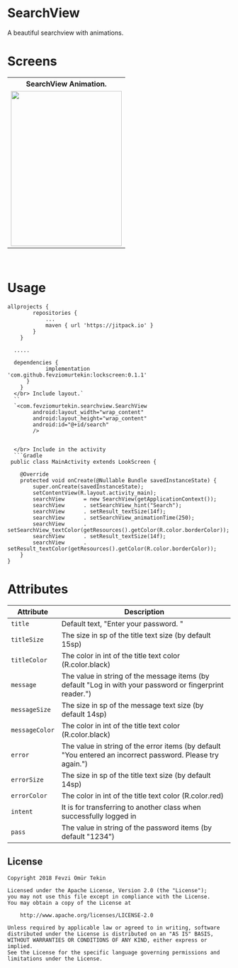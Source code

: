 # SearchView
A beautiful searchview with animations.

# Screens
<table>
  <tr>
    <th>SearchView Animation.</th>
  </tr>
  <tr>
    <td>
      <center><img src="/screen/pincode.gif" width="250" height="350" /></center>
    </td>
  </tr>
</table>
</br>

# Usage

```Gradle
allprojects {
		repositories {
			...
			maven { url 'https://jitpack.io' }
		}
	}
  
  .....

  dependencies {
	        implementation 'com.github.fevziomurtekin:lockscreen:0.1.1'
	  }
	}
  </br> Include layout.`
  ``
  `<com.fevziomurtekin.searchview.SearchView
        android:layout_width="wrap_content"
        android:layout_height="wrap_content"
        android:id="@+id/search"
        />
        
        
  </br> Include in the activity 
  ```Gradle 
 public class MainActivity extends LookScreen {

    @Override
    protected void onCreate(@Nullable Bundle savedInstanceState) {
        super.onCreate(savedInstanceState);
        setContentView(R.layout.activity_main);
        searchView      = new SearchView(getApplicationContext());
        searchView      . setSearchView_hint("Search");
        searchView      . setResult_textSize(14f);
        searchView      . setSearchView_animationTime(250);
        searchView      . setSearchView_textColor(getResources().getColor(R.color.borderColor));
        searchView      . setResult_textSize(14f);
        searchView      . setResult_textColor(getResources().getColor(R.color.borderColor));
    }
}
  ```
  
  # Attributes

  | Attribute | Description |
| --- | --- |
| `title` | Default text, "Enter your password. " |
| `titleSize` | The size in sp of the title text size (by default 15sp) |
| `titleColor` | The color in int of the title text color (R.color.black) |
| `message` | The value in string of the message items (by default "Log in with your password or fingerprint reader.")  |
| `messageSize` |The size in sp of the message text size (by default 14sp) |
| `messageColor` | The color in int of the title text color (R.color.black) |
| `error` | The value in string of the error items (by default "You entered an incorrect password. Please try again.") |
| `errorSize` | The size in sp of the title text size (by default 14sp) |
| `errorColor` | The color in int of the title text color (R.color.red) |
| `intent` | It is for transferring to another class when successfully logged in |
| `pass` | The value in string of the password items (by default "1234") |


## License

    Copyright 2018 Fevzi Ömür Tekin
    
    Licensed under the Apache License, Version 2.0 (the "License");
    you may not use this file except in compliance with the License.
    You may obtain a copy of the License at
    
        http://www.apache.org/licenses/LICENSE-2.0
    
    Unless required by applicable law or agreed to in writing, software
    distributed under the License is distributed on an "AS IS" BASIS,
    WITHOUT WARRANTIES OR CONDITIONS OF ANY KIND, either express or implied.
    See the License for the specific language governing permissions and
    limitations under the License.

